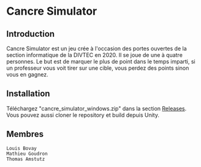 # Cancre Simulator

## Introduction

Cancre Simulator est un jeu crée à l'occasion des portes ouvertes de la section informatique de la DIVTEC en 2020. Il se joue de une à quatre personnes. Le but est de marquer le plus de point dans le temps imparti, si un professeur vous voit tirer sur une cible, vous perdez des points sinon vous en gagnez.

## Installation

Téléchargez "cancre_simulator_windows.zip" dans la section [Releases](https://github.com/TheThomaas/cancre_simulator/releases). Vous pouvez aussi cloner le repository et build depuis Unity.

## Membres

```
Louis Bovay
Mathieu Goudron
Thomas Amstutz
```
